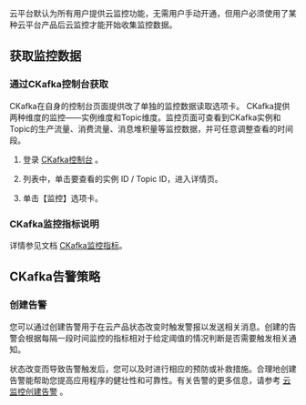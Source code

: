 云平台默认为所有用户提供云监控功能，无需用户手动开通，但用户必须使用了某种云平台产品后云监控才能开始收集监控数据。

## 获取监控数据
### 通过CKafka控制台获取
CKafka在自身的控制台页面提供改了单独的监控数据读取选项卡。
CKafka提供两种维度的监控——实例维度和Topic维度。监控页面可查看到CKafka实例和Topic的生产流量、消费流量、消息堆积量等监控数据，并可任意调整查看的时间段。

1. 登录 [CKafka控制台](http://console.tcecqpoc.fsphere.cn/ckafka)  。

2. 列表中，单击要查看的实例 ID / Topic ID，进入详情页。

3. 单击【监控】选项卡。

### CKafka监控指标说明
详情参见文档 [CKafka监控指标](/document/product/248/12154)。

## CKafka告警策略
### 创建告警
您可以通过创建告警用于在云产品状态改变时触发警报以发送相关消息。创建的告警会根据每隔一段时间监控的指标相对于给定阈值的情况判断是否需要触发相关通知。

状态改变而导致告警触发后，您可以及时进行相应的预防或补救措施。合理地创建告警能帮助您提高应用程序的健壮性和可靠性。有关告警的更多信息，请参考 [云监控创建告警](/document/product/248/1073) 。
